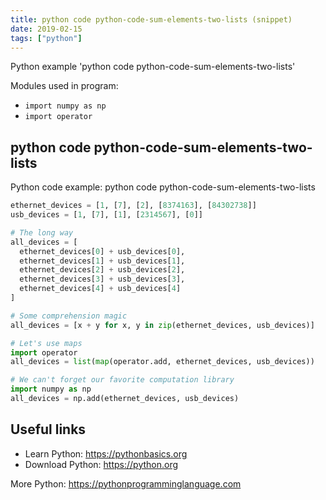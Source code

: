```yaml
---
title: python code python-code-sum-elements-two-lists (snippet)
date: 2019-02-15
tags: ["python"]
---
```

Python example 'python code python-code-sum-elements-two-lists'


Modules used in program: 
* `import numpy as np `
* `import operator `

## python code python-code-sum-elements-two-lists

Python code example: python code python-code-sum-elements-two-lists

```python
ethernet_devices = [1, [7], [2], [8374163], [84302738]]
usb_devices = [1, [7], [1], [2314567], [0]]

# The long way
all_devices = [
  ethernet_devices[0] + usb_devices[0], 
  ethernet_devices[1] + usb_devices[1], 
  ethernet_devices[2] + usb_devices[2], 
  ethernet_devices[3] + usb_devices[3], 
  ethernet_devices[4] + usb_devices[4]
]

# Some comprehension magic
all_devices = [x + y for x, y in zip(ethernet_devices, usb_devices)]

# Let's use maps
import operator 
all_devices = list(map(operator.add, ethernet_devices, usb_devices))

# We can't forget our favorite computation library
import numpy as np 
all_devices = np.add(ethernet_devices, usb_devices)


```

## Useful links

- Learn Python: https://pythonbasics.org
- Download Python: https://python.org

More Python: https://pythonprogramminglanguage.com
